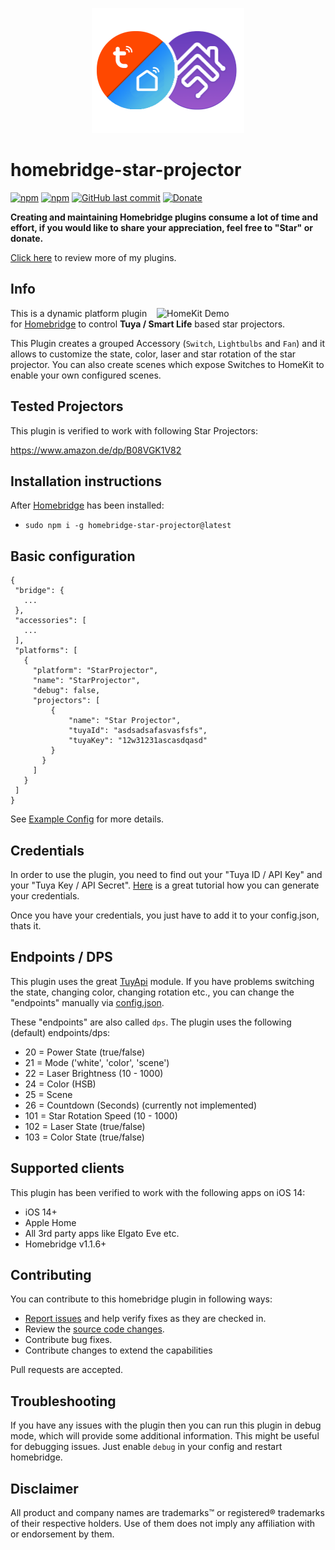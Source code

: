 <p align="center">
    <img src="https://github.com/SeydX/homebridge-star-projector/blob/master/images/logo.png" height="200">
</p>


# homebridge-star-projector

[![npm](https://img.shields.io/npm/v/homebridge-star-projector.svg?style=flat-square)](https://www.npmjs.com/package/homebridge-star-projector)
[![npm](https://img.shields.io/npm/dt/homebridge-star-projector.svg?style=flat-square)](https://www.npmjs.com/package/homebridge-star-projector)
[![GitHub last commit](https://img.shields.io/github/last-commit/SeydX/homebridge-star-projector.svg?style=flat-square)](https://github.com/SeydX/homebridge-star-projector)
[![Donate](https://img.shields.io/badge/Donate-PayPal-blue.svg?style=flat-square&maxAge=2592000)](https://www.paypal.com/cgi-bin/webscr?cmd=_s-xclick&hosted_button_id=NP4T3KASWQLD8)

**Creating and maintaining Homebridge plugins consume a lot of time and effort, if you would like to share your appreciation, feel free to "Star" or donate.**

[Click here](https://github.com/SeydX) to review more of my plugins.

## Info

<img src="https://github.com/SeydX/homebridge-star-projector/blob/master/images/demo.gif" align="right" alt="HomeKit Demo" width="270px">

This is a dynamic platform plugin for [Homebridge](https://github.com/nfarina/homebridge) to control **Tuya / Smart Life** based star projectors.

This Plugin creates a grouped Accessory (`Switch`, `Lightbulbs` and `Fan`) and it allows to customize the state, color, laser and star rotation of the star projector. You can also create scenes which expose Switches to HomeKit to enable your own configured scenes.

## Tested Projectors

This plugin is verified to work with following Star Projectors:

https://www.amazon.de/dp/B08VGK1V82

## Installation instructions

After [Homebridge](https://github.com/nfarina/homebridge) has been installed:

-  ```sudo npm i -g homebridge-star-projector@latest```


## Basic configuration

 ```
{
  "bridge": {
    ...
  },
  "accessories": [
    ...
  ],
  "platforms": [
    {
      "platform": "StarProjector",
      "name": "StarProjector",
      "debug": false,
      "projectors": [
          {
              "name": "Star Projector",
              "tuyaId": "asdsadsafasvasfsfs",
              "tuyaKey": "12w31231ascasdqasd"
          }
        }
      ]
    }
  ]
}
 ```
 See [Example Config](https://github.com/SeydX/homebridge-star-projector/blob/master/example-config.json) for more details.


## Credentials

In order to use the plugin, you need to find out your "Tuya ID / API Key" and your "Tuya Key / API Secret". [Here](https://github.com/codetheweb/tuyapi/blob/master/docs/SETUP.md#listing-tuya-devices-from-the-tuya-smart-or-smart-life-apps) is a great tutorial how you can generate your credentials.

Once you have your credentials, you just have to add it to your config.json, thats it.


## Endpoints / DPS

This plugin uses the great [TuyApi](https://github.com/codetheweb/tuyapi) module. If you have problems switching the state, changing color, changing rotation etc., you can change the "endpoints" manually via [config.json](https://github.com/SeydX/homebridge-star-projector/blob/master/example-config.json).

These "endpoints" are also called `dps`. The plugin uses the following (default) endpoints/dps:

* 20  = Power State (true/false)
* 21  = Mode ('white', 'color', 'scene')
* 22  = Laser Brightness (10 - 1000)
* 24  = Color (HSB)
* 25  = Scene
* 26  = Countdown (Seconds) (currently not implemented)
* 101 = Star Rotation Speed (10 - 1000)
* 102 = Laser State (true/false)
* 103 = Color State (true/false)


## Supported clients

This plugin has been verified to work with the following apps on iOS 14:

* iOS 14+
* Apple Home
* All 3rd party apps like Elgato Eve etc.
* Homebridge v1.1.6+


## Contributing

You can contribute to this homebridge plugin in following ways:

- [Report issues](https://github.com/SeydX/homebridge-star-projector/issues) and help verify fixes as they are checked in.
- Review the [source code changes](https://github.com/SeydX/homebridge-star-projector/pulls).
- Contribute bug fixes.
- Contribute changes to extend the capabilities

Pull requests are accepted.


## Troubleshooting

If you have any issues with the plugin then you can run this plugin in debug mode, which will provide some additional information. This might be useful for debugging issues. Just enable ``debug`` in your config and restart homebridge.


## Disclaimer

All product and company names are trademarks™ or registered® trademarks of their respective holders. Use of them does not imply any affiliation with or endorsement by them.